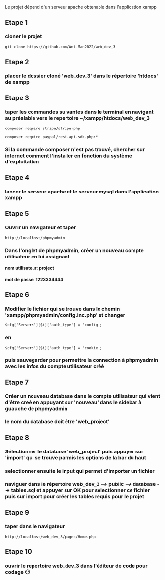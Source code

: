 Le projet dépend d'un serveur apache obtenable dans l'application xampp
## Etape 1
### cloner le projet
    git clone https://github.com/Ant-Man2022/web_dev_3
## Etape 2
### placer le dossier cloné 'web_dev_3' dans le répertoire 'htdocs' de xampp
## Etape 3
### taper les commandes suivantes dans le terminal en navigant au préalable vers le repertoire ~/xampp/htdocs/web_dev_3
    composer require stripe/stripe-php
    
    composer require paypal/rest-api-sdk-php:*

### Si la commande composer n'est pas trouvé, chercher sur internet comment l'installer en fonction du système d'exploitation
## Etape 4
### lancer le serveur apache et le serveur mysql dans l'application xampp
## Etape 5
### Ouvrir un navigateur et taper 
    http://localhost/phpmyadmin
### Dans l'onglet de phpmyadmin, créer un nouveau compte utilisateur en lui assignant
#### nom utilisateur: project
#### mot de passe: 1223334444

## Etape 6
### Modifier le fichier qui se trouve dans le chemin 'xampp/phpmyadmin/config.inc.php' et changer
    $cfg['Servers'][$i]['auth_type'] = 'config';
### en
    $cfg['Servers'][$i]['auth_type'] = 'cookie';
### puis sauvegarder pour permettre la connection à phpmyadmin avec les infos du compte utilisateur créé

## Etape 7
### Créer un nouveau database dans le compte utilisateur qui vient d'être creé en appuyant sur 'nouveau' dans le sidebar à guauche de phpmyadmin
### le nom du database doit être 'web_project'

## Etape 8
### Sélectionner le database 'web_project' puis appuyer sur 'import' qui se trouve parmis les options de la bar du haut
### selectionner ensuite le input qui permet d'importer un fichier
### naviguer dans le répertoire web_dev_3 --> public --> database --> tables.sql et appuyer sur OK pour selectionner ce fichier puis sur import pour créer les tables requis pour le projet

## Etape 9
### taper dans le navigateur
    http://localhost/web_dev_3/pages/Home.php

## Etape 10
### ouvrir le repertoire web_dev_3 dans l'éditeur de code pour codage 😶️

